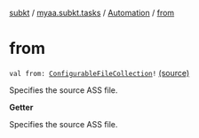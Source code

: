 [subkt](../../index.md) / [myaa.subkt.tasks](../index.md) / [Automation](index.md) / [from](./from.md)

# from

`val from: `[`ConfigurableFileCollection`](https://docs.gradle.org/current/javadoc/org/gradle/api/file/ConfigurableFileCollection.html)`!` [(source)](https://github.com/Myaamori/SubKt/blob/0.1.19/src/main/kotlin/myaa/subkt/tasks/asstasks.kt#L715)

Specifies the source ASS file.

**Getter**

Specifies the source ASS file.

